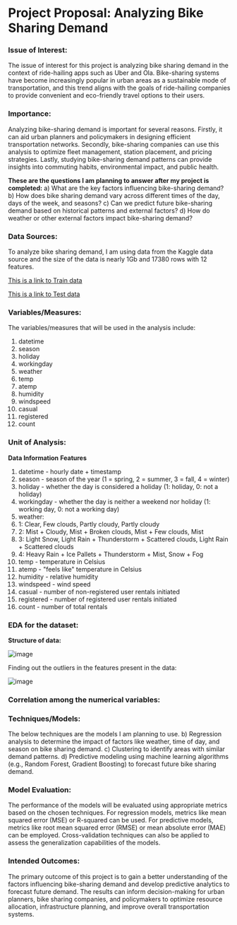 # Project Proposal: Analyzing Bike Sharing Demand 


### Issue of Interest:
The issue of interest for this project is analyzing bike sharing demand in the context of ride-hailing apps such as Uber and Ola. Bike-sharing systems have become increasingly popular in urban areas as a sustainable mode of transportation, and this trend aligns with the goals of ride-hailing companies to provide convenient and eco-friendly travel options to their users.

### Importance:
Analyzing bike-sharing demand is important for several reasons. Firstly, it can aid urban planners and policymakers in designing efficient transportation networks. Secondly, bike-sharing companies can use this analysis to optimize fleet management, station placement, and pricing strategies. Lastly, studying bike-sharing demand patterns can provide insights into commuting habits, environmental impact, and public health.

**These are the questions I am planning to answer after my project is completed:**
a) What are the key factors influencing bike-sharing demand?
b) How does bike sharing demand vary across different times of the day, days of the week, and seasons?
c) Can we predict future bike-sharing demand based on historical patterns and external factors? 
d) How do weather or other external factors impact bike-sharing demand?

### Data Sources:
To analyze bike sharing demand, I am using data from the Kaggle data source and the size of the data is nearly 1Gb and 17380 rows with 12 features.

[This is a link to Train data](https://github.com/harshitssj4/Kaggle-Bike-Sharing-Demand/blob/master/train.csv)

[This is a link to Test data](https://github.com/harshitssj4/Kaggle-Bike-Sharing-Demand/blob/master/test.csv)

### Variables/Measures:
The variables/measures that will be used in the analysis include:
1.	datetime      
2.	season        
3.	holiday     
4.	workingday    
5.	weather       
6.	temp          
7.	atemp         
8.	humidity     
9.	windspeed     
10.	casual        
11.	registered    
12.	count        


### Unit of Analysis:
**Data Information**
**Features**
1.	datetime - hourly date + timestamp
2.	season - season of the year (1 = spring, 2 = summer, 3 = fall, 4 = winter)
3.	holiday - whether the day is considered a holiday (1: holiday, 0: not a holiday)
4.	workingday - whether the day is neither a weekend nor holiday (1: working day, 0: not a working day)
5.	weather:
6.	1: Clear, Few clouds, Partly cloudy, Partly cloudy
7.	2: Mist + Cloudy, Mist + Broken clouds, Mist + Few clouds, Mist
8.	3: Light Snow, Light Rain + Thunderstorm + Scattered clouds, Light Rain + Scattered clouds
9.	4: Heavy Rain + Ice Pallets + Thunderstorm + Mist, Snow + Fog
10.	temp - temperature in Celsius
11.	atemp - "feels like" temperature in Celsius
12.	humidity - relative humidity
13.	windspeed - wind speed
14.	casual - number of non-registered user rentals initiated
15.	registered - number of registered user rentals initiated
16.	count - number of total rentals

### EDA for the dataset:

**Structure of data:**

![image](https://github.com/vasavi0417/Veerla_Data606/assets/42056699/b4a7028e-7992-4f42-8549-245eb1e57314)
 

Finding out the outliers in the features present in the data:

![image](https://github.com/vasavi0417/Veerla_Data606/assets/42056699/57a82592-e3e0-4ccf-b312-1a970b8378d7)

 



### Correlation among the numerical variables:
 

### Techniques/Models:
The below techniques are the models I am planning to use.
b) Regression analysis to determine the impact of factors like weather, time of day, and season on bike sharing demand.
c) Clustering to identify areas with similar demand patterns.
d) Predictive modeling using machine learning algorithms (e.g., Random Forest, Gradient Boosting) to forecast future bike sharing demand.


### Model Evaluation:
The performance of the models will be evaluated using appropriate metrics based on the chosen techniques. For regression models, metrics like mean squared error (MSE) or R-squared can be used. For predictive models, metrics like root mean squared error (RMSE) or mean absolute error (MAE) can be employed. Cross-validation techniques can also be applied to assess the generalization capabilities of the models.

### Intended Outcomes:
The primary outcome of this project is to gain a better understanding of the factors influencing bike-sharing demand and develop predictive analytics to forecast future demand. The results can inform decision-making for urban planners, bike sharing companies, and policymakers to optimize resource allocation, infrastructure planning, and improve overall transportation systems.





